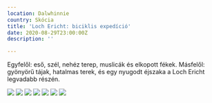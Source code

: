 ```yaml
---
location: Dalwhinnie
country: Skócia
title: 'Loch Ericht: biciklis expedíció'
date: 2020-08-29T23:00:00Z
description: ''

---
```

Egyfelől: eső, szél, nehéz terep, muslicák és elkopott fékek. 
Másfelől: gyönyörű tájak, hatalmas terek, és egy nyugodt éjszaka a Loch Ericht legvadabb részén.

![](/img/dscf3127.JPG)
![](/img/dscf3679.jpg)
![](/img/dscf3671.jpg)
![](/img/dscf3641.jpg)
![](/img/dscf3701.jpg)
![](/img/dscf3572.jpg)
![](/img/dscf3637.jpg)